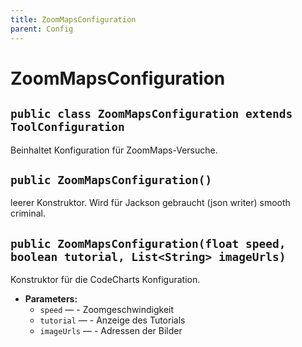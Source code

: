 ```yaml
---
title: ZoomMapsConfiguration
parent: Config
---
```


# ZoomMapsConfiguration


## `public class ZoomMapsConfiguration extends ToolConfiguration`

Beinhaltet Konfiguration für ZoomMaps-Versuche.

## `public ZoomMapsConfiguration()`

leerer Konstruktor. Wird für Jackson gebraucht (json writer) smooth criminal.

## `public ZoomMapsConfiguration(float speed, boolean tutorial, List<String> imageUrls)`

Konstruktor für die CodeCharts Konfiguration.

 * **Parameters:**
   * `speed` — - Zoomgeschwindigkeit
   * `tutorial` — - Anzeige des Tutorials
   * `imageUrls` — - Adressen der Bilder
